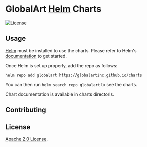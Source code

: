 # GlobalArt [Helm](https://helm.sh) Charts

[![License](https://img.shields.io/badge/License-Apache%202.0-blue.svg)](https://opensource.org/licenses/Apache-2.0)

## Usage

[Helm](https://helm.sh) must be installed to use the charts.
Please refer to Helm's [documentation](https://helm.sh/docs/) to get started.

Once Helm is set up properly, add the repo as follows:

```console
helm repo add globalart https://globalartinc.github.io/charts
```

You can then run `helm search repo globalart` to see the charts.

<!-- Keep full URL links to repo files because this README syncs from main to gh-pages.  -->
Chart documentation is available in charts directoris.

## Contributing

## License

<!-- Keep full URL links to repo files because this README syncs from main to gh-pages.  -->
[Apache 2.0 License](https://github.com/GlobalArtInc/charts/blob/main/LICENSE).
